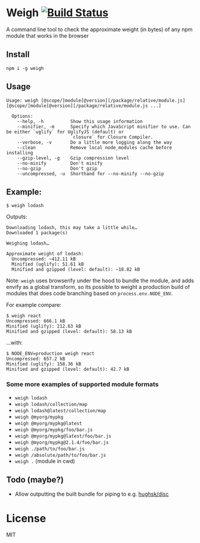 # Weigh [![Build Status](https://travis-ci.org/bjoerge/weigh.svg)](https://travis-ci.org/bjoerge/weigh)

A command line tool to check the approximate weight (in bytes) of any npm module that works in the browser

## Install

```
npm i -g weigh
```

## Usage

```
Usage: weigh [@scope/]module[@version][/package/relative/module.js] [@scope/]module[@version][/package/relative/module.js ...]

  Options:
    --help, -h          Show this usage information
    --minifier, -m      Specify which JavaScript minifier to use. Can be either `uglify` for UglifyJS (default) or
                        `closure` for Closure Compiler.
    --verbose, -v       Do a little more logging along the way
    --clean             Remove local node_modules cache before installing
    --gzip-level, -g    Gzip compression level
    --no-minify         Don't minify
    --no-gzip           Don't gzip
    --uncompressed, -u  Shorthand for --no-minify --no-gzip
```

## Example:
```
$ weigh lodash
```
Outputs:
```
Downloading lodash, this may take a little while…
Downloaded 1 package(s)

Weighing lodash…

Approximate weight of lodash:
  Uncompressed: ~412.11 kB
  Minified (uglify): 51.61 kB
  Minified and gzipped (level: default): ~18.82 kB
```

Note: `weigh` uses browserify under the hood to bundle the module, and adds envify as a global
transform, so its possible to weight a production build of modules that does code branching based on
`process.env.NODE_ENV`.

For example compare:

```
$ weigh react
Uncompressed: 666.1 kB
Minified (uglify): 212.63 kB
Minified and gzipped (level: default): 58.13 kB
```

...with:

```
$ NODE_ENV=production weigh react
Uncompressed: 657.2 kB
Minified (uglify): 158.36 kB
Minified and gzipped (level: default): 42.7 kB
```

### Some more examples of supported module formats

- `weigh lodash`
- `weigh lodash/collection/map`
- `weigh lodash@latest/collection/map`
- `weigh @myorg/mypkg`
- `weigh @myorg/mypkg@latest`
- `weigh @myorg/mypkg/foo/bar.js`
- `weigh @myorg/mypkg@latest/foo/bar.js`
- `weigh @myorg/mypkg@2.1.4/foo/bar.js`
- `weigh ./path/to/foo/bar.js`
- `weigh /absolute/path/to/foo/bar.js`
- `weigh .` (module in cwd)

## Todo (maybe?)
- Allow outputting the built bundle for piping to e.g. [hughsk/disc](https://github.com/hughsk/disc)

# License

MIT
